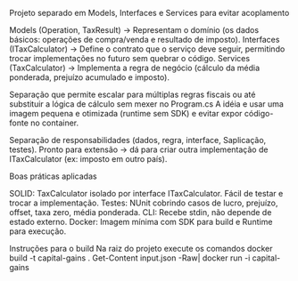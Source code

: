 Projeto separado em Models, Interfaces e Services para evitar acoplamento

Models (Operation, TaxResult) → Representam o domínio (os dados básicos: operações de compra/venda e resultado de imposto).
Interfaces (ITaxCalculator) → Define o contrato que o serviço deve seguir, permitindo trocar implementações no futuro sem quebrar o código.
Services (TaxCalculator) → Implementa a regra de negócio (cálculo da média ponderada, prejuízo acumulado e imposto).

Separação que permite escalar para múltiplas regras fiscais ou até substituir a lógica de cálculo sem mexer no Program.cs
A idéia e usar uma imagem pequena e otimizada (runtime sem SDK) e evitar expor código-fonte no container.

Separação de responsabilidades (dados, regra, interface, Saplicação, testes).
Pronto para extensão → dá para criar outra implementação de ITaxCalculator (ex: imposto em outro país).

Boas práticas aplicadas

SOLID: TaxCalculator isolado por interface ITaxCalculator. Fácil de testar e trocar a implementação.
Testes: NUnit cobrindo casos de lucro, prejuízo, offset, taxa zero, média ponderada.
CLI: Recebe stdin, não depende de estado externo.
Docker: Imagem mínima com SDK para build e Runtime para execução.

Instruções para o build 
Na raiz do projeto execute os comandos
docker build -t capital-gains .
Get-Content input.json -Raw| docker run -i capital-gains
